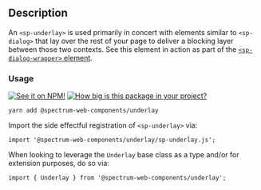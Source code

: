 ## Description

An `<sp-underlay>` is used primarily in concert with elements similar to `<sp-dialog>` that lay over the rest of your page to deliver a blocking layer between those two contexts. See this element in action as part of the [`<sp-dialog-wrapper>` element](components/dialog-wrapper).

### Usage

[![See it on NPM!](https://img.shields.io/npm/v/@spectrum-web-components/underlay?style=for-the-badge)](https://www.npmjs.com/package/@spectrum-web-components/underlay)
[![How big is this package in your project?](https://img.shields.io/bundlephobia/minzip/@spectrum-web-components/underlay?style=for-the-badge)](https://bundlephobia.com/result?p=@spectrum-web-components/underlay)

```
yarn add @spectrum-web-components/underlay
```

Import the side effectful registration of `<sp-underlay>` via:

```
import '@spectrum-web-components/underlay/sp-underlay.js';
```

When looking to leverage the `Underlay` base class as a type and/or for extension purposes, do so via:

```
import { Underlay } from '@spectrum-web-components/underlay';
```
